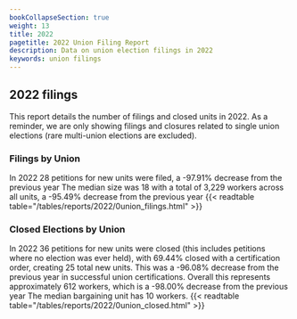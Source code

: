 ```yaml
---
bookCollapseSection: true
weight: 13
title: 2022
pagetitle: 2022 Union Filing Report
description: Data on union election filings in 2022
keywords: union filings
---
```


## 2022 filings

This report details the number of filings and closed units in 2022. As a reminder, we are only showing filings and closures related to single union elections (rare multi-union elections are excluded).

### Filings by Union
In 2022 28 petitions for new units were filed, a -97.91% decrease from the previous year The median size was 18 with a total of 3,229 workers across all units, a -95.49% decrease from the previous year
{{< readtable table="/tables/reports/2022/0union_filings.html" >}}

### Closed Elections by Union
In 2022 36 petitions for new units were closed (this includes petitions where no election was ever held), with 69.44% closed with a certification order, creating 25 total new units. This was a -96.08% decrease from the previous year in successful union certifications. Overall this represents approximately 612 workers, which is a -98.00% decrease from the previous year The median bargaining unit has 10 workers.
{{< readtable table="/tables/reports/2022/0union_closed.html" >}}
